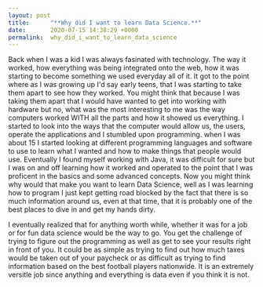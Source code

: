 ```yaml
---
layout: post
title:      "**Why did I want to learn Data Science.**"
date:       2020-07-15 14:38:29 +0000
permalink:  why_did_i_want_to_learn_data_science
---
```



   Back when I was a kid I was always fasinated with technology. The way it worked, how everything was being integrated onto the web, how it was starting to become something we used everyday all of it. It got to the point where as I was growing up I'd say early teens, that I was starting to take them apart to see how they worked. You might think that because I was taking them apart that I would have wanted to get into working with hardware but no, what was the most interesting to me was the way computers worked WITH all the parts and how it showed us everything. I started to look into the ways that the computer would allow us, the users, operate the applications and I stumbled upon programming. when I was about 15 I started looking at different programming languages and software to use to learn what I wanted and how to make things that people would use. Eventually I found myself working with Java, it was difficult for sure but I was on and off learning how it worked and operated to the point that I was proficent in the basics and some advanced concepts. Now you might think why would that make you want to learn Data Science, well as I was learning how to program I just kept getting road blocked by the fact that there is so much information around us, even at that time, that it is probably one of the best places to dive in and get my hands dirty. 

   I eventually realized that for anything worth while, whether it was for a job or for fun data science would be the way to go. You get the challenge of trying to figure out the programming as well as get to see your results right in front of you. It could be as simple as trying to find out how much taxes would be taken out of your paycheck or as difficult as trying to find information based on the best football players nationwide. It is an extremely versitle job since anything and everything is data even if you think it is not.
